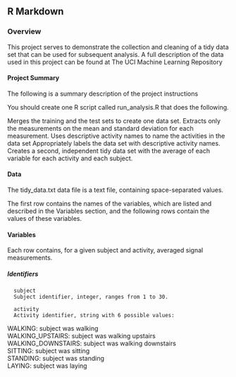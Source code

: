 

## R Markdown

### Overview

This project serves to demonstrate the collection and cleaning of a tidy data set that can be used for subsequent analysis. A full description of the data used in this project 
can be found at The UCI Machine Learning Repository


#### Project Summary

The following is a summary description of the project instructions

You should create one R script called run_analysis.R that does the following.

Merges the training and the test sets to create one data set.
Extracts only the measurements on the mean and standard deviation for each measurement.
Uses descriptive activity names to name the activities in the data set
Appropriately labels the data set with descriptive activity names.
Creates a second, independent tidy data set with the average of each variable for each activity and each subject.

#### Data 

The tidy_data.txt data file is a text file, containing space-separated values.

The first row contains the names of the variables, which are listed and described in the Variables section, and the following rows contain the values of these variables.

#### Variables

Each row contains, for a given subject and activity, averaged signal measurements.

##### Identifiers

      subject
      Subject identifier, integer, ranges from 1 to 30.

      activity
      Activity identifier, string with 6 possible values:

WALKING: subject was walking<br>
WALKING_UPSTAIRS: subject was walking upstairs<br>
WALKING_DOWNSTAIRS: subject was walking downstairs<br>
SITTING: subject was sitting<br>
STANDING: subject was standing<br>
LAYING: subject was laying



